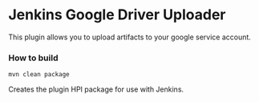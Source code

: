 Jenkins Google Driver Uploader
===
This plugin allows you to upload artifacts to your google service account.


### How to build

`mvn clean package`

Creates the plugin HPI package for use with Jenkins.
